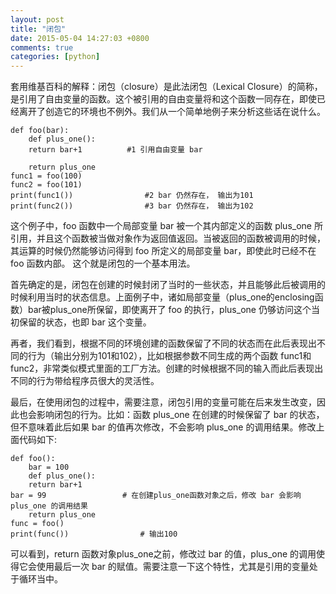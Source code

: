 ```yaml
---
layout: post
title: "闭包"
date: 2015-05-04 14:27:03 +0800
comments: true
categories: [python]
---
```

套用维基百科的解释：闭包（closure）是此法闭包（Lexical Closure）的简称，是引用了自由变量的函数。这个被引用的自由变量将和这个函数一同存在，即使已经离开了创造它的环境也不例外。我们从一个简单地例子来分析这些话在说什么。

    def foo(bar):
        def plus_one():
	    return bar+1          #1 引用自由变量 bar

        return plus_one
    func1 = foo(100)
    func2 = foo(101)
    print(func1())                #2 bar 仍然存在， 输出为101
    print(func2())                #3 bar 仍然存在， 输出为102

这个例子中，foo 函数中一个局部变量 bar 被一个其内部定义的函数 plus_one 所引用，并且这个函数被当做对象作为返回值返回。当被返回的函数被调用的时候，其运算的时候仍然能够访问得到 foo 所定义的局部变量 bar，即使此时已经不在 foo 函数内部。 这个就是闭包的一个基本用法。

首先确定的是，闭包在创建的时候封闭了当时的一些状态，并且能够此后被调用的时候利用当时的状态信息。上面例子中，诸如局部变量（plus_one的enclosing函数）bar被plus_one所保留，即使离开了 foo 的执行，plus_one 仍够访问这个当初保留的状态，也即 bar 这个变量。

再者，我们看到，根据不同的环境创建的函数保留了不同的状态而在此后表现出不同的行为（输出分别为101和102），比如根据参数不同生成的两个函数 func1和 func2，非常类似模式里面的工厂方法。创建的时候根据不同的输入而此后表现出不同的行为带给程序员很大的灵活性。 

最后，在使用闭包的过程中，需要注意，闭包引用的变量可能在后来发生改变，因此也会影响闭包的行为。比如：函数 plus_one 在创建的时候保留了 bar 的状态，但不意味着此后如果 bar 的值再次修改，不会影响 plus_one 的调用结果。修改上面代码如下:

    def foo():
        bar = 100                
        def plus_one():
	    return bar+1         
	bar = 99                 # 在创建plus_one函数对象之后，修改 bar 会影响 plus_one 的调用结果
        return plus_one
    func = foo()
    print(func())                # 输出100


可以看到，return 函数对象plus_one之前，修改过 bar 的值，plus_one 的调用使得它会使用最后一次 bar 的赋值。需要注意一下这个特性，尤其是引用的变量处于循环当中。